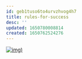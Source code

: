 ```yaml
---
id: geb1tuso6to4urvzhvog4h7
title: rules-for-success
desc: ''
updated: 1650780008814
created: 1650762524276
---
```


[![img](/assets/images/Screen_Shot_2022-04-23_at_6.57.45_PM.png))](https://youtu.be/EyhOmBPtGNM "Arnold's Rules for Success Video")
